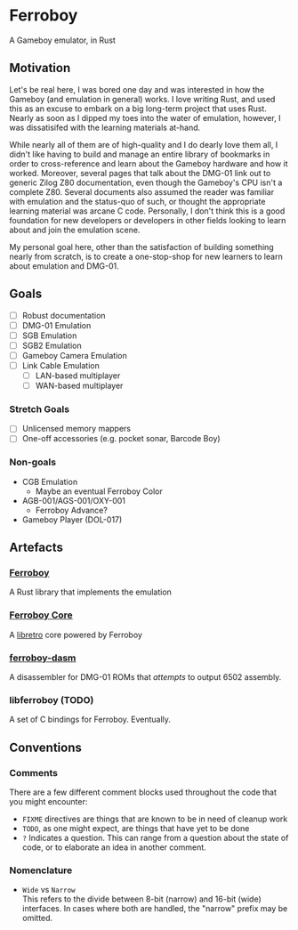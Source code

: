 # Ferroboy
A Gameboy emulator, in Rust

## Motivation
Let's be real here, I was bored one day and was interested in how the Gameboy (and emulation in general) works. I love writing Rust, and used this as an excuse to embark on a big long-term project that uses Rust. Nearly as soon as I dipped my toes into the water of emulation, however, I was dissatisifed with the learning materials at-hand.

While nearly all of them are of high-quality and I do dearly love them all, I didn't like having to build and manage an entire library of bookmarks in order to cross-reference and learn about the Gameboy hardware and how it worked. Moreover, several pages that talk about the DMG-01 link out to generic Zilog Z80 documentation, even though the Gameboy's CPU isn't a complete Z80. Several documents also assumed the reader was familiar with emulation and the status-quo of such, or thought the appropriate learning material was arcane C code. Personally, I don't think this is a good foundation for new developers or developers in other fields looking to learn about and join the emulation scene.

My personal goal here, other than the satisfaction of building something nearly from scratch, is to create a one-stop-shop for new learners to learn about emulation and DMG-01.

## Goals
- [ ] Robust documentation
- [ ] DMG-01 Emulation
- [ ] SGB Emulation
- [ ] SGB2 Emulation
- [ ] Gameboy Camera Emulation
- [ ] Link Cable Emulation
    - [ ] LAN-based multiplayer
    - [ ] WAN-based multiplayer

### Stretch Goals
- [ ] Unlicensed memory mappers
- [ ] One-off accessories (e.g. pocket sonar, Barcode Boy)

### Non-goals
- CGB Emulation
    - Maybe an eventual Ferroboy Color
- AGB-001/AGS-001/OXY-001
    - Ferroboy Advance?
- Gameboy Player (DOL-017)

## Artefacts
### [Ferroboy](ferroboy/readme.md)
A Rust library that implements the emulation

### [Ferroboy Core](ferroboy-core/readme.md)
A [libretro][libretro] core powered by Ferroboy

### [ferroboy-dasm](ferroboy-dasm/readme.md)
A disassembler for DMG-01 ROMs that _attempts_ to output 6502 assembly.

### libferroboy (TODO)
A set of C bindings for Ferroboy. Eventually.

## Conventions
### Comments
There are a few different comment blocks used throughout the code that you might encounter:

- `FIXME` directives are things that are known to be in need of cleanup work
- `TODO`, as one might expect, are things that have yet to be done
- `?` Indicates a question. This can range from a question about the state of code, or to elaborate an idea in another comment.

### Nomenclature
- `Wide` vs `Narrow`  
    This refers to the divide between 8-bit (narrow) and 16-bit (wide) interfaces. In cases where both are handled, the "narrow" prefix may be omitted.


[libretro]: https://www.libretro.com/
